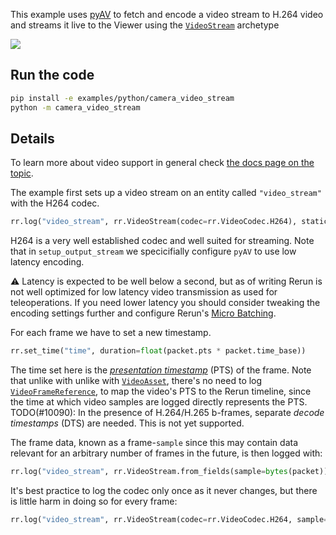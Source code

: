 <!--[metadata]
title = "Compressed camera video stream"
tags = ["2D", "Image encoding", "Video", "Streaming"]
thumbnail = "https://static.rerun.io/camera_video_stream/b2f8f61eb62424aa942bdb5183e49246cf417e60/480w.png"
thumbnail_dimensions = [480, 269]
-->

This example uses [pyAV](https://pypi.org/project/av/) to fetch and encode a video stream to H.264 video and streams it live
to the Viewer using the [`VideoStream`](https://www.rerun.io/docs/reference/types/archetypes/video_stream#speculative-link) archetype

<img src="https://static.rerun.io/camera_video_stream/b2f8f61eb62424aa942bdb5183e49246cf417e60/480w.png">


## Run the code

```bash
pip install -e examples/python/camera_video_stream
python -m camera_video_stream
```

## Details

To learn more about video support in general check [the docs page on the topic](https://rerun.io/docs/reference/video).

The example first sets up a video stream on an entity called `"video_stream"` with the H264 codec.
```py
rr.log("video_stream", rr.VideoStream(codec=rr.VideoCodec.H264), static=True)
```
H264 is a very well established codec and well suited for streaming.
Note that in `setup_output_stream` we specicifially configure `pyAV` to use low latency encoding.

⚠️ Latency is expected to be well below a second, but as of writing Rerun is not well
optimized for low latency video transmission as used for teleoperations.
If you need lower latency you should consider tweaking the encoding settings further and
configure Rerun's [Micro Batching](https://rerun.io/docs/reference/sdk/micro-batching).

For each frame we have to set a new timestamp.
```py
rr.set_time("time", duration=float(packet.pts * packet.time_base))
```
The time set here is the [_presentation timestamp_](https://en.wikipedia.org/wiki/Presentation_timestamp) (PTS) of the frame.
Note that unlike with unlike with [`VideoAsset`](https://www.rerun.io/docs/reference/types/archetypes/video_asset),
there's no need to log [`VideoFrameReference`](https://www.rerun.io/docs/reference/types/archetypes/video_frame_reference),
to map the video's PTS to the Rerun timeline, since the time at which video samples
are logged directly represents the PTS.
TODO(#10090): In the presence of H.264/H.265 b-frames, separate _decode timestamps_ (DTS) are needed. This is not yet supported.

The frame data, known as a frame-`sample` since this may contain data relevant for an arbitrary number of frames in the future,
is then logged with:
```py
rr.log("video_stream", rr.VideoStream.from_fields(sample=bytes(packet)))
```

It's best practice to log the codec only once as it never changes, but there is little harm in
doing so for every frame:
```py
rr.log("video_stream", rr.VideoStream(codec=rr.VideoCodec.H264, sample=bytes(packet)))
```
